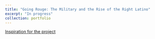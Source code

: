 ```yaml
---
title: "Going Rouge: The Military and the Rise of the Right Latino"
excerpt: "In progress"
collection: portfolio
---
```

[Inspiration for the project](https://juliocedillo.github.io/soc102final.pdf)
